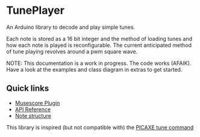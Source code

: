 # TunePlayer
An Arduino library to decode and play simple tunes.

Each note is stored as a 16 bit integer and the method of loading tunes and how each note is played is reconfigurable. The current anticipated method of tune playing revolves around a pwm square wave.

NOTE: This documentation is a work in progress. The code works (AFAIK).
Have a look at the examples and class diagram in extras to get started.

## Quick links
- [Musescore Plugin](extras/MusescorePlugin.md)
- [API Reference](extras/API.md)
- [Note structure](extras/NoteStructure.md)

This library is inspired (but not compatible with) the [PICAXE tune command](https://picaxe.com/basic-commands/digital-inputoutput/tune/)